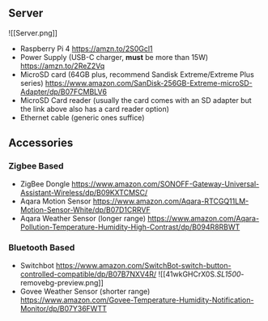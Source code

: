 ## Server

![[Server.png]]
- Raspberry Pi 4 https://amzn.to/2S0Gcl1
- Power Supply (USB-C charger, **must** be more than 15W) https://amzn.to/2ReZ2Vq
- MicroSD card (64GB plus, recommend Sandisk Extreme/Extreme Plus series) https://www.amazon.com/SanDisk-256GB-Extreme-microSD-Adapter/dp/B07FCMBLV6
- MicroSD Card reader (usually the card comes with an SD adapter but the link above also has a card reader option)
- Ethernet cable (generic ones suffice)


## Accessories
### Zigbee Based
- ZigBee Dongle https://www.amazon.com/SONOFF-Gateway-Universal-Assistant-Wireless/dp/B09KXTCMSC/
- Aqara Motion Sensor https://www.amazon.com/Aqara-RTCGQ11LM-Motion-Sensor-White/dp/B07D1CRRVF
- Aqara Weather Sensor (longer range) https://www.amazon.com/Aqara-Pollution-Temperature-Humidity-High-Contrast/dp/B094R8RBWT

### Bluetooth Based
- Switchbot https://www.amazon.com/SwitchBot-switch-button-controlled-compatible/dp/B07B7NXV4R/
![[41wkGHCrX0S._SL1500_-removebg-preview.png]]
- Govee Weather Sensor (shorter range) https://www.amazon.com/Govee-Temperature-Humidity-Notification-Monitor/dp/B07Y36FWTT